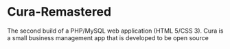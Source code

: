 # Cura-Remastered
The second build of a PHP/MySQL web application (HTML 5/CSS 3). Cura is a small business management app that is developed to be open source
